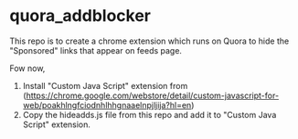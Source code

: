 # quora_addblocker

This repo is to create a chrome extension which runs on Quora to hide the "Sponsored" links that appear on feeds page. 

Fow now,
1. Install "Custom Java Script" extension from (https://chrome.google.com/webstore/detail/custom-javascript-for-web/poakhlngfciodnhlhhgnaaelnpjljija?hl=en)
2. Copy the hideadds.js file from this repo and add it to "Custom Java Script" extension.

